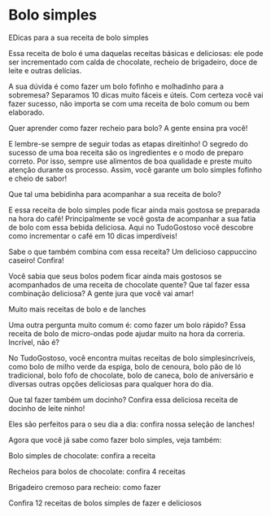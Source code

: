 
# Bolo simples
EDicas para a sua receita de bolo simples
 

Essa receita de bolo é uma daquelas receitas básicas e deliciosas: ele pode ser incrementado com calda de chocolate, recheio de brigadeiro, doce de leite e outras delícias.

 

A sua dúvida é como fazer um bolo fofinho e molhadinho para a sobremesa? Separamos 10 dicas muito fáceis e úteis. Com certeza você vai fazer sucesso, não importa se com uma receita de bolo comum ou bem elaborado.

 

Quer aprender como fazer recheio para bolo? A gente ensina pra você!

 

E lembre-se sempre de seguir todas as etapas direitinho! O segredo do sucesso de uma boa receita são os ingredientes e o modo de preparo correto. Por isso, sempre use alimentos de boa qualidade e preste muito atenção durante os processo. Assim, você garante um bolo simples fofinho e cheio de sabor!

 

Que tal uma bebidinha para acompanhar a sua receita de bolo?
 

E essa receita de bolo simples pode ficar ainda mais gostosa se preparada na hora do café! Principalmente se você gosta de acompanhar a sua fatia de bolo com essa bebida deliciosa. Aqui no TudoGostoso você descobre como incrementar o café em 10 dicas imperdíveis!

 

Sabe o que também combina com essa receita? Um delicioso cappuccino caseiro! Confira!

 

Você sabia que seus bolos podem ficar ainda mais gostosos se acompanhados de uma receita de chocolate quente? Que tal fazer essa combinação deliciosa? A gente jura que você vai amar! 

 

Muito mais receitas de bolo e de lanches
 

Uma outra pergunta muito comum é: como fazer um bolo rápido? Essa receita de bolo de micro-ondas pode ajudar muito na hora da correria. Incrível, não é?

 

No TudoGostoso, você encontra muitas receitas de bolo simplesincríveis, como bolo de milho verde da espiga, bolo de cenoura, bolo pão de ló tradicional, bolo fofo de chocolate, bolo de caneca, bolo de aniversário e diversas outras opções deliciosas para qualquer hora do dia.

 

Que tal fazer também um docinho? Confira essa deliciosa receita de docinho de leite ninho!

 

Eles são perfeitos para o seu dia a dia: confira nossa seleção de lanches!

Agora que você já sabe como fazer bolo simples, veja também:
 

Bolo simples de chocolate: confira a receita

Recheios para bolos de chocolate: confira 4 receitas

Brigadeiro cremoso para recheio: como fazer

Confira 12 receitas de bolos simples de fazer e deliciosos